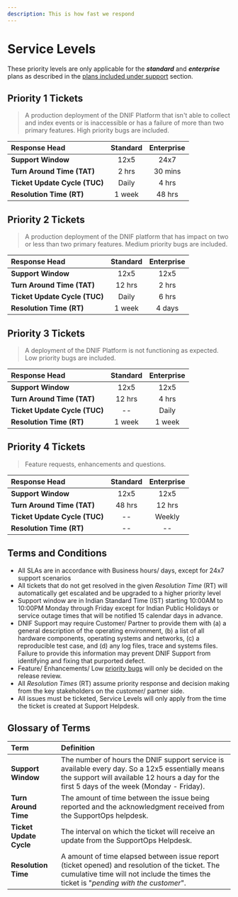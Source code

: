 ```yaml
---
description: This is how fast we respond
---
```


# Service Levels

These priority levels are only applicable for the _**standard**_ and _**enterprise**_ plans as described in the [plans included under support](../coverage/plans-included-under-support.md) section.

## Priority 1 Tickets

> A production deployment of the DNIF Platform that isn't able to collect and index events or is inaccessible or has a failure of more than two primary features. High priority bugs are included.

| Response Head | Standard | Enterprise |
| :--- | :---: | :---: |
| **Support Window** | 12x5 | 24x7 |
| **Turn Around Time \(TAT\)** | 2 hrs | 30 mins |
| **Ticket Update Cycle \(TUC\)** | Daily | 4 hrs |
| **Resolution Time \(RT\)** | 1 week | 48 hrs |

## Priority 2 Tickets

> A production deployment of the DNIF platform that has impact on two or less than two primary features. Medium priority bugs are included.

| Response Head | Standard | Enterprise |
| :--- | :---: | :---: |
| **Support Window** | 12x5 | 12x5 |
| **Turn Around Time \(TAT\)** | 12 hrs | 2 hrs |
| **Ticket Update Cycle \(TUC\)** | Daily | 6 hrs |
| **Resolution Time \(RT\)** | 1 week | 4 days |

## Priority 3 Tickets

> A deployment of the DNIF Platform is not functioning as expected. Low priority bugs are included.

| Response Head | Standard | Enterprise |
| :--- | :---: | :---: |
| **Support Window** | 12x5 | 12x5 |
| **Turn Around Time \(TAT\)** | 12 hrs | 4 hrs |
| **Ticket Update Cycle \(TUC\)** | -- | Daily |
| **Resolution Time \(RT\)** | 1 week | 1 week |

## Priority 4 Tickets

> Feature requests, enhancements and questions.

| Response Head | Standard | Enterprise |
| :--- | :---: | :---: |
| **Support Window** | 12x5 | 12x5 |
| **Turn Around Time \(TAT\)** | 48 hrs | 12 hrs |
| **Ticket Update Cycle \(TUC\)** | -- | Weekly |
| **Resolution Time \(RT\)** | -- | -- |

## Terms and Conditions

* All SLAs are in accordance with Business hours/ days, except for 24x7 support scenarios
* All tickets that do not get resolved in the given _Resolution Time_ \(RT\) will automatically get escalated and be upgraded to a higher priority level
* Support window are in Indian Standard Time \(IST\) starting 10:00AM to 10:00PM Monday through Friday except for Indian Public Holidays or service outage times that will be notified 15 calendar days in advance.
* DNIF Support may require Customer/ Partner to provide them with \(a\) a general description of the operating environment, \(b\) a list of all hardware components, operating systems and networks, \(c\) a reproducible test case, and \(d\) any log files, trace and systems files. Failure to provide this information may prevent DNIF Support from identifying and fixing that purported defect.
* Feature/ Enhancements/ Low [priority bugs](bug-priority-levels.md) will only be decided on the release review.
* All _Resolution Times_ \(RT\) assume priority response and decision making from the key stakeholders on the customer/ partner side.
* All issues must be ticketed, Service Levels will only apply from the time the ticket is created at Support Helpdesk.

## Glossary of Terms

| Term | Definition |
| :--- | :--- |
| **Support Window** | The number of hours the DNIF support service is available every day. So a 12x5 essentially means the support will available 12 hours a day for the first 5 days of the week \(Monday - Friday\). |
| **Turn Around Time** | The amount of time between the issue being reported and the acknowledgment received from the SupportOps helpdesk. |
| **Ticket Update Cycle** | The interval on which the ticket will receive an update from the SupportOps Helpdesk. |
| **Resolution Time** | A amount of time elapsed between issue report \(ticket opened\) and resolution of the ticket. The cumulative time will not include the times the ticket is "_pending with the customer_". |

